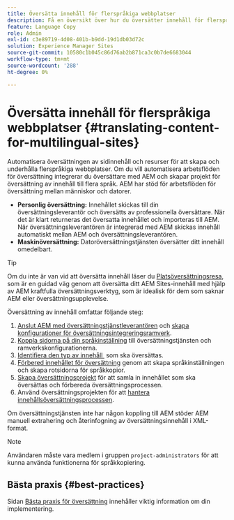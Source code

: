 ```yaml
---
title: Översätta innehåll för flerspråkiga webbplatser
description: Få en översikt över hur du översätter innehåll för flerspråkiga webbplatser.
feature: Language Copy
role: Admin
exl-id: c3e89719-4d08-401b-b9dd-19d1db03d72c
solution: Experience Manager Sites
source-git-commit: 10580c1b045c86d76ab2b871ca3c0b7de6683044
workflow-type: tm+mt
source-wordcount: '288'
ht-degree: 0%

---
```


# Översätta innehåll för flerspråkiga webbplatser {#translating-content-for-multilingual-sites}

Automatisera översättningen av sidinnehåll och resurser för att skapa och underhålla flerspråkiga webbplatser. Om du vill automatisera arbetsflöden för översättning integrerar du översättare med AEM och skapar projekt för översättning av innehåll till flera språk. AEM har stöd för arbetsflöden för översättning mellan människor och datorer.

* **Personlig översättning:** Innehållet skickas till din översättningsleverantör och översätts av professionella översättare. När det är klart returneras det översatta innehållet och importeras till AEM. När översättningsleverantören är integrerad med AEM skickas innehåll automatiskt mellan AEM och översättningsleverantören.
* **Maskinöversättning:** Datoröversättningstjänsten översätter ditt innehåll omedelbart.

>[!TIP]
>
>Om du inte är van vid att översätta innehåll läser du [Platsöversättningsresa](/help/journey-sites/translation/overview.md), som är en guidad väg genom att översätta ditt AEM Sites-innehåll med hjälp av AEM kraftfulla översättningsverktyg, som är idealisk för dem som saknar AEM eller översättningsupplevelse.

Översättning av innehåll omfattar följande steg:

1. [Anslut AEM med översättningstjänstleverantören](integration-framework.md#connecting-to-a-translation-service-provider) och [skapa konfigurationer för översättningsintegreringsramverk](integration-framework.md).
1. [Koppla sidorna på din språkinställning](integration-framework.md#configuring-pages-for-translation) till översättningstjänsten och ramverkskonfigurationerna.
1. [Identifiera den typ av innehåll &#x200B;](rules.md) som ska översättas.
1. [Förbered innehållet för översättning](preparation.md) genom att skapa språkinställningen och skapa rotsidorna för språkkopior.
1. [Skapa översättningsprojekt](managing-projects.md) för att samla in innehållet som ska översättas och förbereda översättningsprocessen.
1. Använd översättningsprojekten för att [hantera innehållsöversättningsprocessen](managing-projects.md).

Om översättningstjänsten inte har någon koppling till AEM stöder AEM manuell extrahering och återinfogning av översättningsinnehåll i XML-format.

>[!NOTE]
>
>Användaren måste vara medlem i gruppen `project-administrators` för att kunna använda funktionerna för språkkopiering.

## Bästa praxis {#best-practices}

Sidan [Bästa praxis för översättning](best-practices.md) innehåller viktig information om din implementering.
